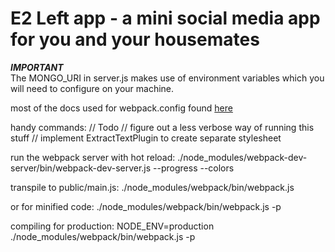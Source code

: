 # E2 Left app - a mini social media app for you and your housemates

***IMPORTANT*** <br>
The MONGO_URI in server.js makes use of environment variables which you will need to configure on your machine.

most of the docs used for webpack.config found [here](https://www.jonathan-petitcolas.com/2015/05/15/howto-setup-webpack-on-es6-react-application-with-sass.html)

handy commands:
// Todo
// figure out a less verbose way of running this stuff
// implement ExtractTextPlugin to create separate stylesheet

run the webpack server with hot reload:
	 ./node_modules/webpack-dev-server/bin/webpack-dev-server.js --progress --colors


transpile to public/main.js:
./node_modules/webpack/bin/webpack.js

or for minified code:
./node_modules/webpack/bin/webpack.js -p

compiling for production:
NODE_ENV=production ./node_modules/webpack/bin/webpack.js -p
